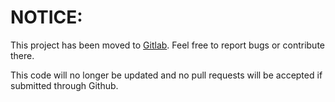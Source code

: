# NOTICE:
This project has been moved to [Gitlab](https://gitlab.com/bsara/gulp-fail). Feel free to report bugs or contribute there.

This code will no longer be updated and no pull requests will be accepted if submitted through Github.

